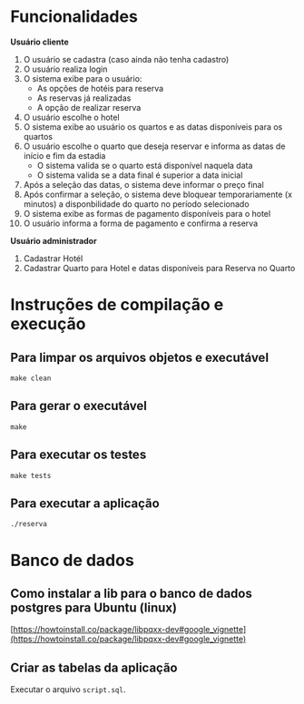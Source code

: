 # Funcionalidades

**Usuário cliente**

1. O usuário se cadastra (caso ainda não tenha cadastro)
2. O usuário realiza login
3. O sistema exibe para o usuário:
    - As opções de hotéis para reserva
    - As reservas já realizadas
    - A opção de realizar reserva 
4. O usuário escolhe o hotel
5. O sistema exibe ao usuário os quartos e as datas disponíveis para os quartos
6. O usuário escolhe o quarto que deseja reservar e informa as datas de início e fim da estadia
    - O sistema valida se o quarto está disponível naquela data
    - O sistema valida se a data final é superior a data inicial
7. Após a seleção das datas, o sistema deve informar o preço final
8. Após confirmar a seleção, o sistema deve bloquear temporariamente (x minutos) a disponbilidade do quarto
no período selecionado
9. O sistema exibe as formas de pagamento disponíveis para o hotel
10. O usuário informa a forma de pagamento e confirma a reserva 

**Usuário administrador**

1. Cadastrar Hotél
2. Cadastrar Quarto para Hotel e datas disponíveis para Reserva no Quarto


# Instruções de compilação e execução

## Para limpar os arquivos objetos e executável

```
make clean
```

## Para gerar o executável

```
make
```

## Para executar os testes

```
make tests
```

## Para executar a aplicação

```
./reserva
```

# Banco de dados

## Como instalar a lib para o banco de dados postgres para Ubuntu (linux)

[https://howtoinstall.co/package/libpqxx-dev#google_vignette](https://howtoinstall.co/package/libpqxx-dev#google_vignette)

## Criar as tabelas da aplicação

Executar o arquivo `script.sql`.